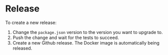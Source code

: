 # Release

To create a new release: 
1. Change the `package.json` version to the version you want to upgrade to.
2. Push the change and wait for the tests to succeed.
3. Create a new Github release. The Docker image is automatically being released. 